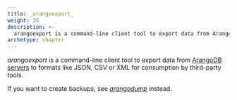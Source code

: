 ```yaml
---
title: _arangoexport_
weight: 35
description: >-
  arangoexport is a command-line client tool to export data from ArangoDB servers to formats like JSON, CSV or XML for consumption by third-party tools
archetype: chapter
---
```

_arangoexport_ is a command-line client tool to export data from
[ArangoDB servers](../../arangodb-server/_index.md) to formats like JSON, CSV or XML for
consumption by third-party tools.

If you want to create backups, see [_arangodump_](../arangodump/_index.md)
instead.
